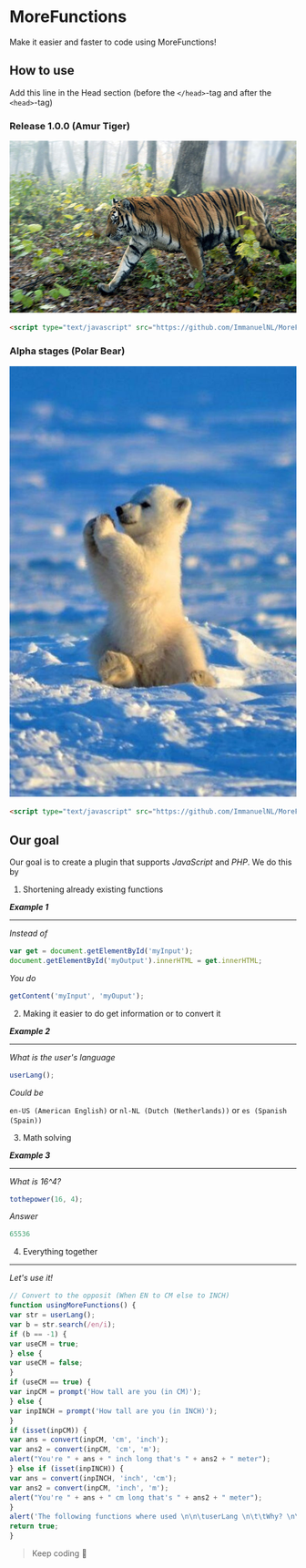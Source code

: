 # MoreFunctions # 
Make it easier and faster to code using MoreFunctions!

## How to use
Add this line in the Head section (before the `</head>`-tag and after the `<head>`-tag)

### Release 1.0.0 (Amur Tiger)
![Amur Tiger]( https://github.com/ImmanuelNL/MoreFunctions/raw/master/docs/Amur-Tiger.jpg "Amur Tiger R1.0.0")
```html
<script type="text/javascript" src="https://github.com/ImmanuelNL/MoreFunctions/releases/download/R1/morefunctions.js"></script>
```
### Alpha stages (Polar Bear)
![Polar Bear]( https://github.com/ImmanuelNL/MoreFunctions/raw/master/docs/Polar-Bear.jpg "Polar Bear latest alpha")
```html
<script type="text/javascript" src="https://github.com/ImmanuelNL/MoreFunctions/releases/download/A1.9.0/morefunctions.js"></script>
```
## Our goal
Our goal is to create a plugin that supports *JavaScript* and *PHP*.
We do this by
 1) Shortening already existing functions
 
 ***Example 1***

 ____________________
 *Instead of*
 
 ```javascript
 var get = document.getElementById('myInput');
 document.getElementById('myOutput').innerHTML = get.innerHTML;
 ```
 
 *You do*
 
 ```javascript
 getContent('myInput', 'myOuput');
 ```
 
 2) Making it easier to do get information or to convert it
 
 ***Example 2***
 ____________________
 *What is the user's language*
 
 ```javascript
 userLang();
 ```
 
 *Could be*
 
 `en-US (American English)` or `nl-NL (Dutch (Netherlands))` or `es (Spanish (Spain))`

3) Math solving

***Example 3***
______________________

*What is 16^4?*

```javascript
tothepower(16, 4);
```

*Answer*

```javascript
65536
```

4) Everything together
______________________
 *Let's use it!*

```javascript
// Convert to the opposit (When EN to CM else to INCH)
function usingMoreFunctions() {
var str = userLang();
var b = str.search(/en/i);
if (b == -1) {
var useCM = true;
} else {
var useCM = false;
}
if (useCM == true) {
var inpCM = prompt('How tall are you (in CM)');
} else {
var inpINCH = prompt('How tall are you (in INCH)');
}
if (isset(inpCM)) {
var ans = convert(inpCM, 'cm', 'inch');
var ans2 = convert(inpCM, 'cm', 'm');
alert("You're " + ans + " inch long that's " + ans2 + " meter");
} else if (isset(inpINCH)) {
var ans = convert(inpINCH, 'inch', 'cm');
var ans2 = convert(inpCM, 'inch', 'm');
alert("You're " + ans + " cm long that's " + ans2 + " meter");
}
alert('The following functions where used \n\n\tuserLang \n\t\tWhy? \n\t\t\tTo see which measurement system you use\n\tisset \n\t\tWhy? \n\t\t\tTo see what was set\n\tconvert \n\t\tWhy? \n\t\t\tTo convert inch to centimeter (or centimeter to inch) and inch/centimeter to meter\n');
return true;
}
```
> Keep coding :page_with_curl:

